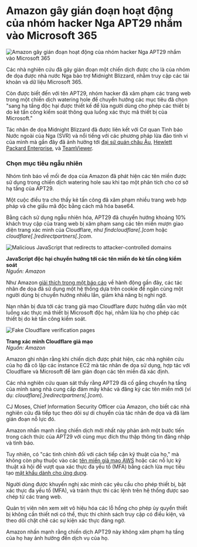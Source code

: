 # Amazon gây gián đoạn hoạt động của nhóm hacker Nga APT29 nhắm vào Microsoft 365

![Amazon gây gián đoạn hoạt động của nhóm hacker Nga APT29 nhắm vào Microsoft 365](https://www.bleepstatic.com/content/hl-images/2025/08/04/Microsoft-365.jpg)

Các nhà nghiên cứu đã gây gián đoạn một chiến dịch được cho là của nhóm đe dọa được nhà nước Nga bảo trợ Midnight Blizzard, nhằm truy cập các tài khoản và dữ liệu Microsoft 365.

Còn được biết đến với tên APT29, nhóm hacker đã xâm phạm các trang web trong một chiến dịch watering hole để chuyển hướng các mục tiêu đã chọn "sang hạ tầng độc hại được thiết kế để lừa người dùng cho phép các thiết bị do kẻ tấn công kiểm soát thông qua luồng xác thực mã thiết bị của Microsoft."

Tác nhân đe dọa Midnight Blizzard đã được liên kết với Cơ quan Tình báo Nước ngoài của Nga (SVR) và nổi tiếng với các phương pháp lừa đảo tinh vi của mình mà gần đây đã ảnh hưởng tới [đại sứ quán châu Âu](https://www.bleepingcomputer.com/news/security/midnight-blizzard-deploys-new-grapeloader-malware-in-embassy-phishing/), [Hewlett Packard Enterprise](https://www.bleepingcomputer.com/news/security/hpe-notifies-employees-of-data-breach-after-russian-office-365-hack/), và [TeamViewer](https://www.bleepingcomputer.com/news/security/teamviewer-links-corporate-cyberattack-to-russian-state-hackers/).

### Chọn mục tiêu ngẫu nhiên

Nhóm tình báo về mối đe dọa của Amazon đã phát hiện các tên miền được sử dụng trong chiến dịch watering hole sau khi tạo một phân tích cho cơ sở hạ tầng của APT29.

Một cuộc điều tra cho thấy kẻ tấn công đã xâm phạm nhiều trang web hợp pháp và che giấu mã độc bằng cách mã hóa base64.

Bằng cách sử dụng ngẫu nhiên hóa, APT29 đã chuyển hướng khoảng 10% khách truy cập của trang web bị xâm phạm sang các tên miền mượn giao diện trang xác minh của Cloudflare, như _findcloudflare[.]com_ hoặc _cloudflare[.]redirectpartners[.]com_.

![Malicious JavaScript that redirects to attacker-controlled domains](https://www.bleepstatic.com/images/news/u/1220909/2025/August/jscript(1).jpg)

**JavaScript độc hại chuyển hướng tới các tên miền do kẻ tấn công kiểm soát**  
_​​​​​​Nguồn: ​Amazon_

Như Amazon [giải thích trong một báo cáo](https://aws.amazon.com/blogs/security/amazon-disrupts-watering-hole-campaign-by-russias-apt29/) về hành động gần đây, các tác nhân đe dọa đã sử dụng một hệ thống dựa trên cookie để ngăn cùng một người dùng bị chuyển hướng nhiều lần, giảm khả năng bị nghi ngờ.

Nạn nhân bị đưa tới các trang giả mạo Cloudflare được hướng dẫn vào một luồng xác thực mã thiết bị Microsoft độc hại, nhằm lừa họ cho phép các thiết bị do kẻ tấn công kiểm soát.

![Fake Cloudflare verification pages](https://www.bleepstatic.com/images/news/u/1220909/2025/August/cloudflare.jpg)

**Trang xác minh Cloudflare giả mạo**  
_Nguồn: Amazon_

Amazon ghi nhận rằng khi chiến dịch được phát hiện, các nhà nghiên cứu của họ đã cô lập các instance EC2 mà tác nhân đe dọa sử dụng, hợp tác với Cloudflare và Microsoft để làm gián đoạn các tên miền đã xác định.

Các nhà nghiên cứu quan sát thấy rằng APT29 đã cố gắng chuyển hạ tầng của mình sang nhà cung cấp đám mây khác và đăng ký các tên miền mới (ví dụ: _cloudflare[.]redirectpartners[.]com_).

CJ Moses, Chief Information Security Officer của Amazon, cho biết các nhà nghiên cứu đã tiếp tục theo dõi sự di chuyển của tác nhân đe dọa và đã làm gián đoạn nỗ lực đó.

Amazon nhấn mạnh rằng chiến dịch mới nhất này phản ánh một bước tiến trong cách thức của APT29 với cùng mục đích thu thập thông tin đăng nhập và tình báo.

Tuy nhiên, có "các tinh chỉnh đối với cách tiếp cận kỹ thuật của họ," mà không còn phụ thuộc vào các [tên miền giả mạo AWS](https://www.bleepingcomputer.com/news/security/amazon-seizes-domains-used-in-rogue-remote-desktop-campaign-to-steal-data/) hoặc các nỗ lực kỹ thuật xã hội để vượt qua xác thực đa yếu tố (MFA) bằng cách lừa mục tiêu tạo [mật khẩu dành cho ứng dụng](https://www.bleepingcomputer.com/news/security/russian-hackers-bypass-gmail-mfa-using-stolen-app-passwords/).

Người dùng được khuyến nghị xác minh các yêu cầu cho phép thiết bị, bật xác thực đa yếu tố (MFA), và tránh thực thi các lệnh trên hệ thống được sao chép từ các trang web.

Quản trị viên nên xem xét vô hiệu hóa các lỗ hổng cho phép ủy quyền thiết bị không cần thiết nơi có thể, thực thi chính sách truy cập có điều kiện, và theo dõi chặt chẽ các sự kiện xác thực đáng ngờ.

Amazon nhấn mạnh rằng chiến dịch APT29 này không xâm phạm hạ tầng của họ hay ảnh hưởng đến dịch vụ của họ.